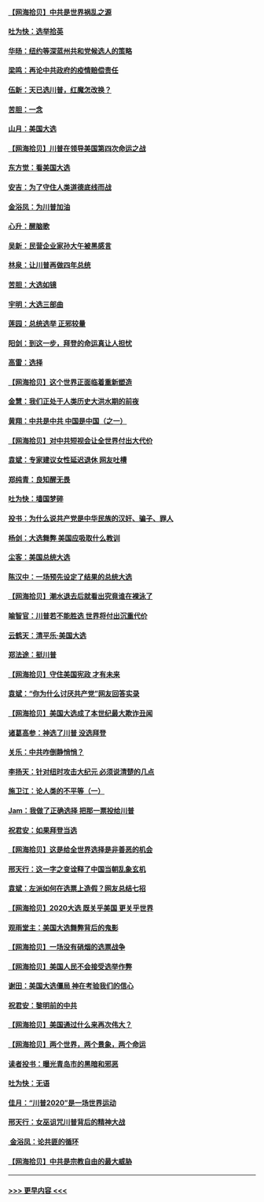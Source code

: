 #### [【网海拾贝】中共是世界祸乱之源](../pages/nsc993/n12555353.md?t=11180002) 
#### [吐为快：选举拾英](../pages/nsc993/n12555041.md?t=11180002) 
#### [华旸：纽约等深蓝州共和党候选人的策略](../pages/nsc993/n12554309.md?t=11180002) 
#### [梁鸣：再论中共政府的疫情赔偿责任](../pages/nsc993/n12553012.md?t=11180002) 
#### [伍新：天已选川普，红魔怎改换？](../pages/nsc993/n12552970.md?t=11180002) 
#### [苦胆：一念](../pages/nsc993/n12552957.md?t=11180002) 
#### [山月：美国大选](../pages/nsc993/n12552446.md?t=11180002) 
#### [【网海拾贝】川普在领导美国第四次命运之战](../pages/nsc993/n12551973.md?t=11180002) 
#### [东方觉：看美国大选](../pages/nsc993/n12551647.md?t=11180002) 
#### [安吉：为了守住人类道德底线而战](../pages/nsc993/n12551111.md?t=11180002) 
#### [金浴凤：为川普加油](../pages/nsc993/n12551085.md?t=11180002) 
#### [心升：醒脑歌](../pages/nsc993/n12550984.md?t=11180002) 
#### [吴新：民营企业家孙大午被黑感言](../pages/nsc993/n12550656.md?t=11180002) 
#### [林泉：让川普再做四年总统](../pages/nsc993/n12550640.md?t=11180002) 
#### [苦胆：大选如镜](../pages/nsc993/n12550630.md?t=11180002) 
#### [宇明：大选三部曲](../pages/nsc993/n12550603.md?t=11180002) 
#### [莲园：总统选举 正邪较量](../pages/nsc993/n12550594.md?t=11180002) 
#### [阳剑：到这一步，拜登的命运真让人担忧](../pages/nsc993/n12549093.md?t=11180002) 
#### [高雷：选择](../pages/nsc993/n12549087.md?t=11180002) 
#### [【网海拾贝】这个世界正面临着重新塑造](../pages/nsc993/n12548326.md?t=11180002) 
#### [金慧：我们正处于人类历史大洪水期的前夜](../pages/nsc993/n12547914.md?t=11180002) 
#### [黄翔：中共是中共 中国是中国（之一）](../pages/nsc993/n12547576.md?t=11180002) 
#### [【网海拾贝】对中共短视会让全世界付出大代价](../pages/nsc993/n12546043.md?t=11180002) 
#### [袁斌：专家建议女性延迟退休 网友吐槽](../pages/nsc993/n12545424.md?t=11180002) 
#### [郑纯青：良知醒无畏](../pages/nsc993/n12545394.md?t=11180002) 
#### [吐为快：墙国梦碎](../pages/nsc993/n12545309.md?t=11180002) 
#### [投书：为什么说共产党是中华民族的汉奸、骗子、罪人](../pages/nsc993/n12545089.md?t=11180002) 
#### [杨剑：大选舞弊 美国应吸取什么教训](../pages/nsc993/n12543937.md?t=11180002) 
#### [尘客：美国总统大选](../pages/nsc993/n12543828.md?t=11180002) 
#### [陈汉中：一场预先设定了结果的总统大选](../pages/nsc993/n12543564.md?t=11180002) 
#### [【网海拾贝】潮水退去后就看出究竟谁在裸泳了](../pages/nsc993/n12543321.md?t=11180002) 
#### [喻智官：川普若不能胜选 世界将付出沉重代价](../pages/nsc993/n12541352.md?t=11180002) 
#### [云鹤天：清平乐‧美国大选](../pages/nsc993/n12540916.md?t=11180002) 
#### [郑法途：挺川普](../pages/nsc993/n12540898.md?t=11180002) 
#### [【网海拾贝】守住美国宪政 才有未来](../pages/nsc993/n12540423.md?t=11180002) 
#### [袁斌：“你为什么讨厌共产党”网友回答实录](../pages/nsc993/n12540208.md?t=11180002) 
#### [【网海拾贝】美国大选成了本世纪最大欺诈丑闻](../pages/nsc993/n12538029.md?t=11180002) 
#### [诸葛高参：神选了川普 没选拜登](../pages/nsc993/n12537664.md?t=11180002) 
#### [关乐：中共咋倒静悄悄？](../pages/nsc993/n12537615.md?t=11180002) 
#### [李扬天：针对纽时攻击大纪元 必须说清楚的几点](../pages/nsc993/n12536001.md?t=11180002) 
#### [施卫江：论人类的不平等（一）](../pages/nsc993/n12535700.md?t=11180002) 
#### [Jam：我做了正确选择 把那一票投给川普](../pages/nsc993/n12535743.md?t=11180002) 
#### [祝君安：如果拜登当选](../pages/nsc993/n12535726.md?t=11180002) 
#### [【网海拾贝】这是给全世界选择是非善恶的机会](../pages/nsc993/n12535061.md?t=11180002) 
#### [邢天行：这一字之变诠释了中国当朝乱象玄机](../pages/nsc993/n12533446.md?t=11180002) 
#### [袁斌：左派如何在选票上造假？网友总结七招](../pages/nsc993/n12533180.md?t=11180002) 
#### [【网海拾贝】2020大选 既关乎美国 更关乎世界](../pages/nsc993/n12533161.md?t=11180002) 
#### [观雨堂主：美国大选舞弊背后的鬼影](../pages/nsc993/n12533153.md?t=11180002) 
#### [【网海拾贝】一场没有硝烟的选票战争](../pages/nsc993/n12531883.md?t=11180002) 
#### [【网海拾贝】美国人民不会接受选举作弊](../pages/nsc993/n12528850.md?t=11180002) 
#### [谢田：美国大选僵局 神在考验我们的信心](../pages/nsc993/n12527932.md?t=11180002) 
#### [祝君安：黎明前的中共](../pages/nsc993/n12524071.md?t=11180002) 
#### [【网海拾贝】美国通过什么来再次伟大？](../pages/nsc993/n12523844.md?t=11180002) 
#### [【网海拾贝】两个世界，两个景象，两个命运](../pages/nsc993/n12521419.md?t=11180002) 
#### [读者投书：曝光青岛市的黑暗和邪恶](../pages/nsc993/n12520988.md?t=11180002) 
#### [吐为快：无语](../pages/nsc993/n12518588.md?t=11180002) 
#### [佳月：“川普2020”是一场世界运动](../pages/nsc993/n12518581.md?t=11180002) 
#### [邢天行：女巫诅咒川普背后的精神大战](../pages/nsc993/n12517257.md?t=11180002) 
#### [ 金浴凤：论共匪的循环](../pages/nsc993/n12517133.md?t=11180002) 
#### [【网海拾贝】中共是宗教自由的最大威胁](../pages/nsc993/n12516879.md?t=11180002) 

----
#### [ >>> 更早内容 <<< ](../indexes/nsc993-earlier.md)
